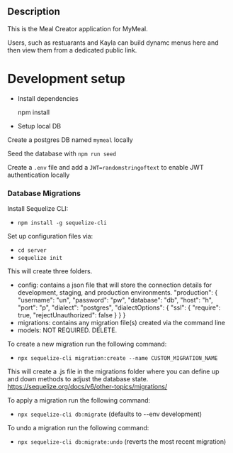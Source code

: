 ## Description

This is the Meal Creator application for MyMeal.

Users, such as restuarants and Kayla can build dynamc menus here and then view them from a dedicated public link.

# Development setup

* Install dependencies

    npm install

* Setup local DB

Create a postgres DB named `mymeal` locally

Seed the database with `npm run seed`

Create a `.env` file and add a `JWT=randomstringoftext` to enable JWT authentication locally

### Database Migrations

Install Sequelize CLI:

- `npm install -g sequelize-cli`

Set up configuration files via:

- `cd server`
- `sequelize init`

This will create three folders.

- config: contains a json file that will store the connection details for development, staging, and production environments.
  "production": {
  "username": "un",
  "password": "pw",
  "database": "db",
  "host": "h",
  "port": "p",
  "dialect": "postgres",
  "dialectOptions": {
  "ssl": {
  "require": true,
  "rejectUnauthorized": false
  }
  }
  }
- migrations: contains any migration file(s) created via the command line
- models: NOT REQUIRED. DELETE.

To create a new migration run the following command:

- `npx sequelize-cli migration:create --name CUSTOM_MIGRATION_NAME`

This will create a .js file in the migrations folder where you can define up and down methods to adjust the database state.
https://sequelize.org/docs/v6/other-topics/migrations/

To apply a migration run the following command:

- `npx sequelize-cli db:migrate` (defaults to --env development)

To undo a migration run the following command:

- `npx sequelize-cli db:migrate:undo` (reverts the most recent migration)

